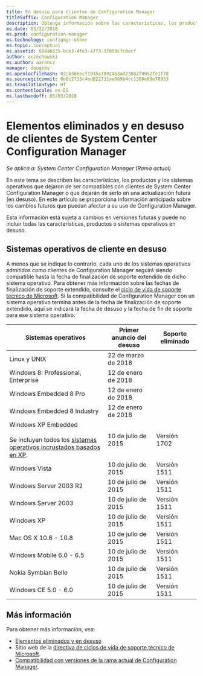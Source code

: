 ```yaml
---
title: En desuso para clientes de Configuration Manager
titleSuffix: Configuration Manager
description: Obtenga información sobre las características, los productos y los sistemas operativos que System Center Configuration Manager ya no admite para los clientes.
ms.date: 03/22/2018
ms.prod: configuration-manager
ms.technology: configmgr-other
ms.topic: conceptual
ms.assetid: 604ab835-bce3-4fe3-a7f3-3f059cfc0ecf
author: aczechowski
ms.author: aaroncz
manager: dougeby
ms.openlocfilehash: 02cb366ecf1935c79924b3ad23882f9952fe1f78
ms.sourcegitcommit: 0b0c2735c4ed822731ae069b4cc1380e89e78933
ms.translationtype: HT
ms.contentlocale: es-ES
ms.lasthandoff: 05/03/2018
---
```

# <a name="removed-and-deprecated-items-for-system-center-configuration-manager-clients"></a>Elementos eliminados y en desuso de clientes de System Center Configuration Manager

*Se aplica a: System Center Configuration Manager (Rama actual)*

En este tema se describen las características, los productos y los sistemas operativos que dejaron de ser compatibles con clientes de System Center Configuration Manager o que dejarán de serlo en una actualización futura (en desuso). En este artículo se proporciona información anticipada sobre los cambios futuros que puedan afectar a su uso de Configuration Manager.  

Esta información está sujeta a cambios en versiones futuras y puede no incluir todas las características, productos o sistemas operativos en desuso.  

## <a name="deprecated-client-operating-systems"></a>Sistemas operativos de cliente en desuso  

 A menos que se indique lo contrario, cada uno de los sistemas operativos admitidos como clientes de Configuration Manager seguirá siendo compatible hasta la fecha de finalización de soporte extendido de dicho sistema operativo. Para obtener más información sobre las fechas de finalización de soporte extendido, consulte el [ciclo de vida de soporte técnico de Microsoft](https://support.microsoft.com/lifecycle). Si la compatibilidad de Configuration Manager con un sistema operativo termina antes de la fecha de finalización de soporte extendido, aquí se indicará la fecha de desuso y la fecha de fin de soporte para ese sistema operativo.  

|**Sistemas operativos**|**Primer anuncio del desuso**|**Soporte eliminado**|  
|-|-|-|
|Linux y UNIX|22 de marzo de 2018||
|Windows 8: Professional, Enterprise|12 de enero de 2018||
|Windows Embedded 8 Pro|12 de enero de 2018||
|Windows Embedded 8 Industry|12 de enero de 2018||
|Windows XP Embedded <br><br> Se incluyen todos los [sistemas operativos incrustados basados en XP](/sccm/core/plan-design/configs/supported-operating-systems-for-clients-and-devices#windows-embedded-computers).|10 de julio de 2015|Versión 1702| 
|Windows Vista|10 de julio de 2015|Versión 1511| 
|Windows Server 2003 R2|10 de julio de 2015|Versión 1511|
|Windows Server 2003|10 de julio de 2015|Versión 1511|   
|Windows XP|10 de julio de 2015|Versión 1511|  
|Mac OS X  10.6 - 10.8|10 de julio de 2015|Versión 1511|  
|Windows Mobile 6.0 - 6.5|10 de julio de 2015|Versión 1511|  
|Nokia Symbian Belle|10 de julio de 2015|Versión 1511|  
|Windows CE 5.0 - 6.0|10 de julio de 2015|Versión 1511|  


## <a name="more-information"></a>Más información
Para obtener más información, vea:
 - [Elementos eliminados y en desuso](/sccm/core/plan-design/changes/deprecated/removed-and-deprecated)
 - Sitio web de la [directiva de ciclos de vida de soporte técnico de Microsoft](https://support.microsoft.com/lifecycle).
 - [Compatibilidad con versiones de la rama actual de Configuration Manager](/sccm/core/servers/manage/current-branch-versions-supported).